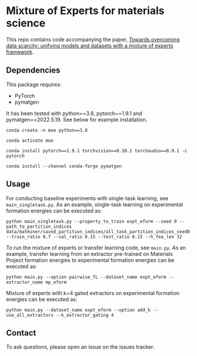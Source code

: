 # Mixture of Experts for materials science

This repo contains code accompanying the paper, [Towards overcoming data 
scarcity: unifying models and datasets with a mixture of experts framework]().

## Dependencies

This package requires:
- PyTorch
- pymatgen

It has been tested with python==3.8, pytorch==1.9.1 and pymatgen==2022.5.19. See
below for example installation.

```
conda create -n moe python==3.8

conda activate moe

conda install pytorch==1.9.1 torchvision==0.10.1 torchaudio==0.9.1 -c pytorch

conda install --channel conda-forge pymatgen
```

## Usage
For conducting baseline experiments with single-task learning, see 
`main_singletask.py`. As an example, single-task learning on experimental 
formation energies can be executed as:

```
python main_singletask.py --property_to_train expt_eform --seed 0 --path_to_partition_indices data/matminer/saved_partition_indices/all_task_partition_indices_seed0.pkl --train_ratio 0.7 --val_ratio 0.15 --test_ratio 0.15 --h_fea_len 32
```

To run the mixture of experts or transfer learning code, see `main.py`. As an 
example, transfer learning from an extractor pre-trained on Materials Project 
formation energies to experimental formation energies can be executed as:

```
python main.py --option pairwise_TL --dataset_name expt_eform --extractor_name mp_eform
```

Mixture of experts with k=4 gated extractors on experimental formation energies can 
be executed as:

```
python main.py --dataset_name expt_eform --option add_k --use_all_extractors --k_extractor_gating 4
```

## Contact
To ask questions, please open an issue on the issues tracker.

